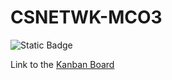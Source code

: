 # CSNETWK-MCO3

![Static Badge](https://img.shields.io/badge/AY2425--T3-CSNETWK-red)

Link to the [Kanban Board](https://github.com/users/ImaginaryLogs/projects/2)